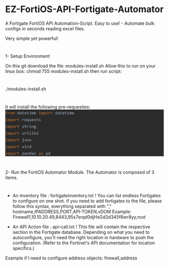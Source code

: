 # EZ-FortiOS-API-Fortigate-Automator
A Fortigate FortiOS API Automation-Script. Easy to use! - Automate bulk configs in seconds reading excel files.

Very simple yet powerful!
#
1- Setup Environment

On this git download the file :modules-install.sh
 Allow this to run on your linux box:
   chmod 755 modules-install.sh
 then run script:
#
 ./modules-install.sh
#
It will install the following pre-requesites:
![Modules](/images/API-Modules-FortiOS-1.JPG)
#
2- Run the FortiOS Automator Module.
The Automator is composed of 3 items.
#
- An inventory file : fortigateinventory.txt
!
 You can list endless Fortigates to configure
 on one shot.
 if you need to add fortigates to the file,
 please follow this syntax, everything separated with ","
 hostname,IPADDRESS,PORT,API-TOKEN,vDOM
 Example:
 Firewall1,10.10.20.49,8443,95x7srqd0djHsGd2d345f8wr8yy,root
 
- An API Action file : api-call.txt
!
This file will contain the respective section in the Fortigate
database. Depending on what you need to autoconfigure, you'll
need the right location in hardware to push the configuration.
(Refer to the Fortinet's API documentation for location specifics.)


Example if I need to configure address objects:
firewall,address







